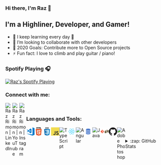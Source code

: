 ### Hi there, I'm Raz 👋

## I'm a Highliner, Developer, and Gamer!

- 🌱 I keep learning every day 🤣
- 👯 I’m looking to collaborate with other developers
- 🥅 2020 Goals: Contribute more to Open Source projects
- ⚡ Fun fact: I love to climb and play guitar / piano!

### Spotify Playing 🎧

[![Raz's Spotify Playing](https://ckercky.vercel.app/api/spotify)](https://open.spotify.com/user/ckercky)

### Connect with me:

[<img align="left" alt="Raz Rimon | LinkedIn" width="22px" src="https://cdn.jsdelivr.net/npm/simple-icons@v3/icons/linkedin.svg" />][linkedin]
[<img align="left" alt="Raz Rimon | YouTube" width="22px" src="https://cdn.jsdelivr.net/npm/simple-icons@v3/icons/youtube.svg" />][youtube]
[<img align="left" alt="Raz Rimon | Instagram" width="22px" src="https://cdn.jsdelivr.net/npm/simple-icons@v3/icons/instagram.svg" />][instagram]

<br />

### Languages and Tools:

<img align="left" alt="Visual Studio Code" width="26px" src="https://raw.githubusercontent.com/github/explore/80688e429a7d4ef2fca1e82350fe8e3517d3494d/topics/visual-studio-code/visual-studio-code.png" />
<img align="left" alt="HTML5" width="26px" src="https://raw.githubusercontent.com/github/explore/80688e429a7d4ef2fca1e82350fe8e3517d3494d/topics/html/html.png" />
<img align="left" alt="CSS3" width="26px" src="https://raw.githubusercontent.com/github/explore/80688e429a7d4ef2fca1e82350fe8e3517d3494d/topics/css/css.png" />
<img align="left" alt="JavaScript" width="26px" src="https://raw.githubusercontent.com/github/explore/80688e429a7d4ef2fca1e82350fe8e3517d3494d/topics/javascript/javascript.png" />
<img align="left" alt="TypeScript" width="26px" src="https://cdn.jsdelivr.net/npm/simple-icons@3.10.0/icons/typescript.svg" />
<img align="left" alt="React" width="26px" src="https://raw.githubusercontent.com/github/explore/80688e429a7d4ef2fca1e82350fe8e3517d3494d/topics/react/react.png" />
<img align="left" alt="Angular" width="26px" src="https://cdn.jsdelivr.net/npm/simple-icons@3.10.0/icons/angularjs.svg" />
<img align="left" alt="SQL" width="26px" src="https://raw.githubusercontent.com/github/explore/80688e429a7d4ef2fca1e82350fe8e3517d3494d/topics/sql/sql.png" />
<img align="left" alt="Java" width="26px" src="https://cdn.jsdelivr.net/npm/simple-icons@3.10.0/icons/java.svg" />
<img align="left" alt="Git" width="26px" src="https://raw.githubusercontent.com/github/explore/80688e429a7d4ef2fca1e82350fe8e3517d3494d/topics/git/git.png" />
<img align="left" alt="GitHub" width="26px" src="https://raw.githubusercontent.com/github/explore/78df643247d429f6cc873026c0622819ad797942/topics/github/github.png" />
<img align="left" alt="Adobe Photoshop" width="26px" src="https://cdn.jsdelivr.net/npm/simple-icons@3.10.0/icons/adobephotoshop.svg" />

<br />
<br />

<details>
  <summary>:zap: GitHub Stats</summary>

  <img align="left" alt="Raz's GitHub Stats" src="https://github-readme-stats.vercel.app/api?username=razcodes&show_icons=true&hide_border=true" />
</details>

[website]: https://www.razrimon.com
[youtube]: https://www.youtube.com/user/CkerCky
[instagram]: https://instagram.com/polite_raz
[linkedin]: https://linkedin.com/in/razrimon